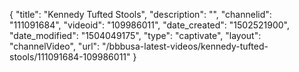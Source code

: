 {
    "title": "Kennedy Tufted Stools",
    "description": "",
    "channelid": "111091684",
    "videoid": "109986011",
    "date_created": "1502521900",
    "date_modified": "1504049175",
    "type": "captivate",
    "layout": "channelVideo",
    "url": "\/bbbusa-latest-videos\/kennedy-tufted-stools\/111091684-109986011"
}